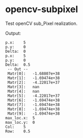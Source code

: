 # opencv-subpixel
Test openCV sub_Pixel realization.

Output:
```
p.x:	5
p.y:	0
Delta:	0
p.x:	5
p.y:	0
Delta:	0.5
 -- Out -- 
 Matr[0]:	-1.68807e+38
 Matr[1]:	-1.69474e+38
 Matr[2]:	-4.22017e+37
 Matr[3]:	nan
 Matr[4]:	nan
 Matr[5]:	-4.22017e+37
 Matr[6]:	-1.69474e+38
 Matr[7]:	-1.69474e+38
 Matr[8]:	-1.69474e+38
 Matr[9]:	-1.69474e+38
max_loc.x:	5
max_loc.y:	0
Col:	5
Row:	0.5
```
